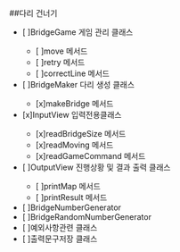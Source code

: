 ##다리 건너기

<ul>
<li>[ ]BridgeGame 게임 관리 클래스</li>
	<ul>
	<li>[ ]move 메서드</li>
	<li>[ ]retry 메서드</li>
	<li>[ ]correctLine 메서드</li>
	</ul>
<li>[ ]BridgeMaker 다리 생성 클래스</li>
	<ul>
	<li>[x]makeBridge 메서드</li>
	</ul>
<li>[x]InputView 입력전용클래스</li>
	<ul>
	<li>[x]readBridgeSize 메서드</li>
	<li>[x]readMoving 메서드</li>
	<li>[x]readGameCommand 메서드</li>
	</ul>
<li>[ ]OutputView 진행상황 및 결과 출력 클래스</li>
	<ul>
	<li>[ ]printMap 메서드</li>
	<li>[ ]printResult 메서드</li>
	</ul>
<li>[ ]BridgeNumberGenerator</li>
<li>[ ]BridgeRandomNumberGenerator</li>
<li>[ ]예외사항관련 클래스</li>
<li>[ ]출력문구저장 클래스</li>
</ul>